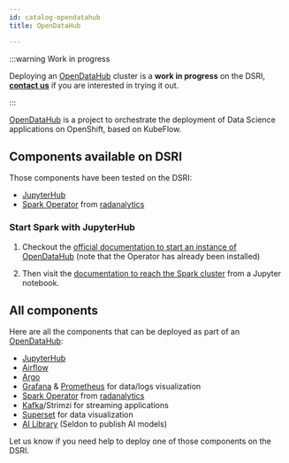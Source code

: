 ```yaml
---
id: catalog-opendatahub
title: OpenDataHub

---
```



:::warning Work in progress

Deploying an [OpenDataHub](https://opendatahub.io) cluster is a **work in progress** on the DSRI, **[contact us](/dsri-documentation/help)** if you are interested in trying it out.

:::

[OpenDataHub](https://opendatahub.io) is a project to orchestrate the deployment of Data Science applications on OpenShift, based on KubeFlow.

## Components available on DSRI

Those components have been tested on the DSRI:

* [JupyterHub](https://github.com/MaastrichtU-IDS/odh-manifests/blob/master/jupyterhub/README.md)
* [Spark Operator](https://github.com/MaastrichtU-IDS/odh-manifests/blob/master/radanalyticsio/README.md) from [radanalytics](https://radanalytics.io/)

### Start Spark with JupyterHub

1. Checkout the [official documentation to start an instance of OpenDataHub](https://opendatahub.io/docs/getting-started/quick-installation.html) (note that the Operator has already been installed)

2. Then visit the [documentation to reach the Spark cluster](https://opendatahub.io/docs/getting-started/basic-tutorial.html) from a Jupyter notebook.

## All components

Here are all the components that can be deployed as part of an [OpenDataHub](https://opendatahub.io):

- [JupyterHub](https://github.com/MaastrichtU-IDS/odh-manifests/blob/master/jupyterhub/README.md)
- [Airflow](https://github.com/MaastrichtU-IDS/odh-manifests/blob/master/airflow/README.md)
- [Argo](https://github.com/MaastrichtU-IDS/odh-manifests/blob/master/odhargo/README.md)
- [Grafana](https://github.com/MaastrichtU-IDS/odh-manifests/blob/master/grafana/README.md) & [Prometheus](https://github.com/MaastrichtU-IDS/odh-manifests/blob/master/prometheus/README.md) for data/logs visualization
- [Spark Operator](https://github.com/MaastrichtU-IDS/odh-manifests/blob/master/radanalyticsio/README.md) from [radanalytics](https://radanalytics.io/)
- [Kafka](https://github.com/MaastrichtU-IDS/odh-manifests/blob/master/kafka/README.md)/Strimzi for streaming applications
- [Superset](https://github.com/MaastrichtU-IDS/odh-manifests/blob/master/superset/README.md) for data visualization
- [AI Library](https://github.com/MaastrichtU-IDS/odh-manifests/blob/master/ai-library/README.md) (Seldon to publish AI models)

Let us know if you need help to deploy one of those components on the DSRI.